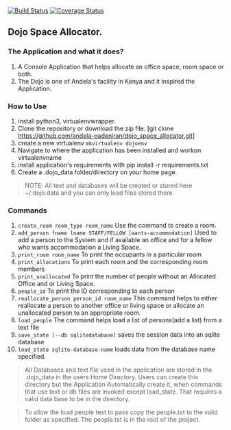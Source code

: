 [![Build Status](https://travis-ci.org/andela-oadeniran/dojo_space_allocator.svg?branch=ladi)](https://travis-ci.org/andela-oadeniran/dojo_space_allocator)
[![Coverage Status](https://coveralls.io/repos/github/andela-oadeniran/dojo_space_allocator/badge.svg?branch=ladi)](https://coveralls.io/github/andela-oadeniran/dojo_space_allocator?branch=ladi)
##            Dojo Space Allocator.

###     The Application and what it does?
1. A Console Application that helps allocate an office space, room space or both.
2. The Dojo is one of Andela's facility in Kenya and it inspired the Application.

###    How to Use
1. install python3, virtualenvwrapper.
2. Clone the repository or download the zip file. [git clone https://github.com/andela-oadeniran/dojo_space_allocator.git]
3. create a new virtualenv `mkvirtualenv dojoenv`
4. Navigate to where the application has been installed and workon virtualenvname
5. install application's requirements with pip install -r requirements.txt
6. Create a .dojo_data folder/directory on your home page.

 > NOTE: All text and databases will be created or stored here ~/.dojo.data and you can only load files stored there

###  Commands
 1. `create_room room_type room_name` Use the command to create a room.
 2. `add_person fname lname STAFF/FELLOW [wants-accommodation]`  Used to add a person to the System and if available an office and for a fellow who wants accommodation a Living Space.
 3. `print_room room_name` To print the occupants in a particular room
 4. `print_allocations` To print each room and the corresponding room members
 5. `print_unallocated` To print the number of people without an Allocated Office and or Living Space.
 6. `people_id` To print the ID corresponding to each person
 7. `reallocate_person person_id room_name` This command helps to either reallocate a person to another office or living space or allocate an unallocated person to an appropriate room.
 8. `load_people` The command helps load a list of persons(add a list) from a text file
 9. `save_state [--db sqlitedatabase]` saves the session data into an sqlite database
 10. `load_state sqlite-database-name` loads data from the database name specified.


 > All Databases and text file used in the application are stored in the .dojo_data in the users Home Directory.
 > Users can create this directory but the Application Automatically create it, when commands that use text or db files are invoked except load_state. That requires a valid data base to be in the directory.

 > To allow the load people test to pass copy the people.txt to the valid folder as specified. The people.txt is in the root of the project.

